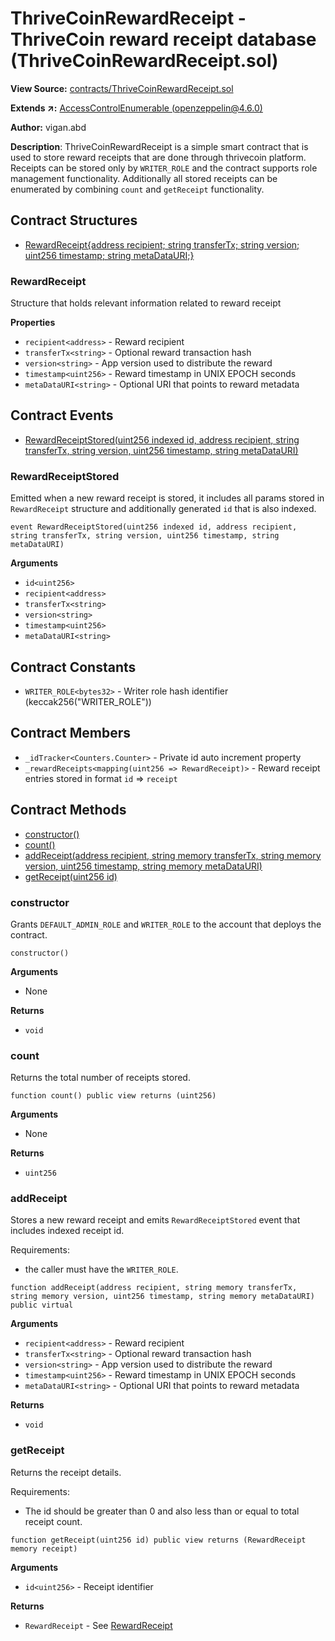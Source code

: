 # ThriveCoinRewardReceipt - ThriveCoin reward receipt database (ThriveCoinRewardReceipt.sol)

**View Source:** [contracts/ThriveCoinRewardReceipt.sol](../contracts/ThriveCoinRewardReceipt.sol)

**Extends ↗:** [AccessControlEnumerable (openzeppelin@4.6.0)](https://github.com/OpenZeppelin/openzeppelin-contracts/blob/v4.6.0/contracts/access/AccessControlEnumerable.sol)


**Author:** vigan.abd

**Description**: ThriveCoinRewardReceipt is a simple smart contract that is used to store
reward receipts that are done through thrivecoin platform. Receipts can be
stored only by `WRITER_ROLE` and the contract supports role management
functionality. Additionally all stored receipts can be enumerated by
combining `count` and `getReceipt` functionality.

## Contract Structures
- [RewardReceipt{address recipient; string transferTx; string version; uint256 timestamp; string metaDataURI;}](#RewardReceipt)

### RewardReceipt
Structure that holds relevant information related to reward receipt

**Properties**
- `recipient<address>` - Reward recipient
- `transferTx<string>` - Optional reward transaction hash
- `version<string>` - App version used to distribute the reward
- `timestamp<uint256>` - Reward timestamp in UNIX EPOCH seconds
- `metaDataURI<string>` - Optional URI that points to reward metadata 

## Contract Events
- [RewardReceiptStored(uint256 indexed id, address recipient, string transferTx, string version, uint256 timestamp, string metaDataURI)](#RewardReceiptStored)

### RewardReceiptStored
Emitted when a new reward receipt is stored, it includes all params
stored in `RewardReceipt` structure and additionally generated `id` that is
also indexed.
```solidity
event RewardReceiptStored(uint256 indexed id, address recipient, string transferTx, string version, uint256 timestamp, string metaDataURI)
```

**Arguments**
- `id<uint256>`
- `recipient<address>`
- `transferTx<string>`
- `version<string>`
- `timestamp<uint256>`
- `metaDataURI<string>`

## Contract Constants
- `WRITER_ROLE<bytes32>` - Writer role hash identifier (keccak256("WRITER_ROLE"))

## Contract Members
- `_idTracker<Counters.Counter>` - Private id auto increment property
- `_rewardReceipts<mapping(uint256 => RewardReceipt)>` - Reward receipt entries stored in format `id` => `receipt` 

## Contract Methods
- [constructor()](#constructor)
- [count()](#count)
- [addReceipt(address recipient, string memory transferTx, string memory version, uint256 timestamp, string memory metaDataURI)](#addReceipt)
- [getReceipt(uint256 id)](#getReceipt)

### constructor
Grants `DEFAULT_ADMIN_ROLE` and `WRITER_ROLE` to the account that
deploys the contract.
```solidity
constructor()
```

**Arguments**
- None

**Returns**
- `void` 

### count
Returns the total number of receipts stored.
```solidity
function count() public view returns (uint256)
```

**Arguments**
- None

**Returns**
- `uint256` 

### addReceipt
Stores a new reward receipt and emits `RewardReceiptStored` event that
includes indexed receipt id.

Requirements:
- the caller must have the `WRITER_ROLE`.

```solidity
function addReceipt(address recipient, string memory transferTx, string memory version, uint256 timestamp, string memory metaDataURI) public virtual
```

**Arguments**
- `recipient<address>` - Reward recipient
- `transferTx<string>` - Optional reward transaction hash
- `version<string>` - App version used to distribute the reward
- `timestamp<uint256>` - Reward timestamp in UNIX EPOCH seconds
- `metaDataURI<string>` - Optional URI that points to reward metadata

**Returns**
- `void` 

### getReceipt
Returns the receipt details.

Requirements:
- The id should be greater than 0 and also less than or equal to total
  receipt count.

```solidity
function getReceipt(uint256 id) public view returns (RewardReceipt memory receipt)
```

**Arguments**
- `id<uint256>` - Receipt identifier

**Returns**
- `RewardReceipt` - See [RewardReceipt](#RewardReceipt) 
